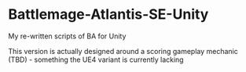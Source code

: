 # Battlemage-Atlantis-SE-Unity
 My re-written scripts of BA for Unity
 
 This version is actually designed around a scoring gameplay mechanic (TBD) - something the UE4 variant is currently lacking
